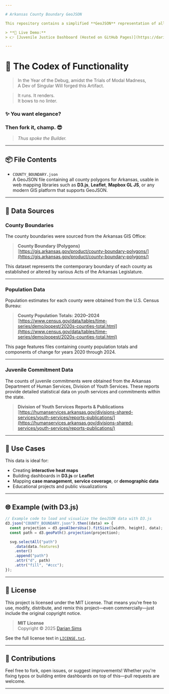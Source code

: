 ```yaml
---

# Arkansas County Boundary GeoJSON

This repository contains a simplified **GeoJSON** representation of all **75 county boundaries in the state of Arkansas**, derived from official shapefile data provided by the [Arkansas GIS Office](https://gis.arkansas.gov).

> **🔗 Live Demo:**  
> 👉 [Juvenile Justice Dashboard (Hosted on GitHub Pages)](https://dariansweb.github.io/arkansas-county-map)

---
```

# 📜 The Codex of Functionality

> In the Year of the Debug, amidst the Trials of Modal Madness,  
> A Dev of Singular Will forged this Artifact.  

> It runs. It renders.  
> It bows to no linter.

### ✨ You want elegance?  
### Then fork it, **champ**. 😎

> _Thus spoke the Builder._

---
## 📦 File Contents

- `COUNTY_BOUNDARY.json`  
  A GeoJSON file containing all county polygons for Arkansas, usable in web mapping libraries such as **D3.js**, **Leaflet**, **Mapbox GL JS**, or any modern GIS platform that supports GeoJSON.

---

## 🧭 Data Sources

### County Boundaries

The county boundaries were sourced from the Arkansas GIS Office:

> **County Boundary (Polygons)**  
> [https://gis.arkansas.gov/product/county-boundary-polygons/](https://gis.arkansas.gov/product/county-boundary-polygons/)

This dataset represents the contemporary boundary of each county as established or altered by various Acts of the Arkansas Legislature.

---

### Population Data

Population estimates for each county were obtained from the U.S. Census Bureau:

> **County Population Totals: 2020–2024**  
> [https://www.census.gov/data/tables/time-series/demo/popest/2020s-counties-total.html](https://www.census.gov/data/tables/time-series/demo/popest/2020s-counties-total.html)

This page features files containing county population totals and components of change for years 2020 through 2024.

---

### Juvenile Commitment Data

The counts of juvenile commitments were obtained from the Arkansas Department of Human Services, Division of Youth Services. These reports provide detailed statistical data on youth services and commitments within the state.

> **Division of Youth Services Reports & Publications**  
> [https://humanservices.arkansas.gov/divisions-shared-services/youth-services/reports-publications/](https://humanservices.arkansas.gov/divisions-shared-services/youth-services/reports-publications/)

---

## 🎯 Use Cases

This data is ideal for:

- Creating **interactive heat maps**
- Building dashboards in **D3.js** or **Leaflet**
- Mapping **case management**, **service coverage**, or **demographic data**
- Educational projects and public visualizations

---

## 🌐 Example (with D3.js)

```js
// Example code to load and visualize the GeoJSON data with D3.js
d3.json("COUNTY_BOUNDARY.json").then((data) => {
  const projection = d3.geoAlbersUsa().fitSize([width, height], data);
  const path = d3.geoPath().projection(projection);

  svg.selectAll("path")
    .data(data.features)
    .enter()
    .append("path")
    .attr("d", path)
    .attr("fill", "#ccc");
});
```

---

## 📝 License

This project is licensed under the MIT License. That means you’re free to use, modify, distribute, and remix this project—even commercially—just include the original copyright notice.

> **MIT License**  
> Copyright © 2025 [Darian Sims](https://github.com/dariansweb)

See the full license text in [`LICENSE.txt`](LICENSE.txt).

---

## 🤝 Contributions

Feel free to fork, open issues, or suggest improvements! Whether you're fixing typos or building entire dashboards on top of this—pull requests are welcome.

---
